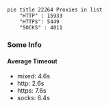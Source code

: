 
```mermaid
pie title 22264 Proxies in list
    "HTTP" : 15933
    "HTTPS": 5449
    "SOCKS" : 4011
```

### Some Info
#### Average Timeout

- mixed: 4.6s
- http: 2.6s
- https: 7.6s
- socks: 6.4s